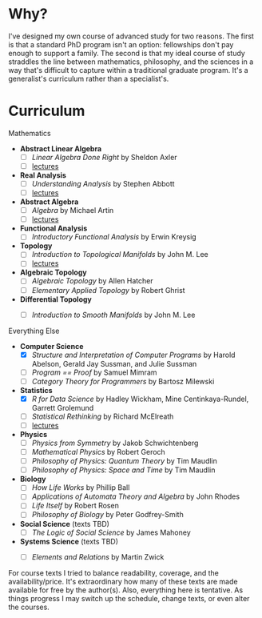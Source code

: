 
# Why?
I've designed my own course of advanced study for two reasons. The first is that a standard PhD program isn't an option: fellowships don't pay enough to support a family. The second is that my ideal course of study straddles the line between mathematics, philosophy, and the sciences in a way that's difficult to capture within a traditional graduate program. It's a generalist's curriculum rather than a specialist's.


# Curriculum

Mathematics
- **Abstract Linear Algebra**
	- [ ] *Linear Algebra Done Right* by Sheldon Axler
	- [ ] [lectures](https://www.youtube.com/playlist?list=PLGAnmvB9m7zOBVCZBUUmSinFV0wEir2Vw)
- **Real Analysis**
	- [ ] *Understanding Analysis* by Stephen Abbott
	- [ ] [lectures](https://www.youtube.com/playlist?list=PLLFpXNanTP9WGfbjxR5kCMXQgol4bGehz)
- **Abstract Algebra**
	- [ ] *Algebra* by Michael Artin
	- [ ] [lectures](https://www.youtube.com/playlist?list=PLelIK3uylPMGzHBuR3hLMHrYfMqWWsmx5)
- **Functional Analysis**
	- [ ] *Introductory Functional Analysis* by Erwin Kreysig
- **Topology**
	- [ ] *Introduction to Topological Manifolds* by John M. Lee
	- [ ] [lectures](https://www.youtube.com/playlist?list=PLd8NbPjkXPliJunBhtDNMuFsnZPeHpm-0)
- **Algebraic Topology**
	- [ ] *Algebraic Topology* by Allen Hatcher
	- [ ] *Elementary Applied Topology* by Robert Ghrist
- **Differential Topology**
	- [ ] *Introduction to Smooth Manifolds* by John M. Lee


Everything Else
- **Computer Science**
	- [x] *Structure and Interpretation of Computer Programs* by Harold Abelson, Gerald Jay Sussman, and Julie Sussman
	- [ ] *Program == Proof* by Samuel Mimram
	- [ ] *Category Theory for Programmers* by Bartosz Milewski
- **Statistics**
	- [x] *R for Data Science* by Hadley Wickham, Mine Centinkaya-Rundel, Garrett Grolemund
	- [ ] *Statistical Rethinking* by Richard McElreath
	- [ ] [lectures](https://www.youtube.com/playlist?list=PLDcUM9US4XdPz-KxHM4XHt7uUVGWWVSus)
- **Physics**
	- [ ] *Physics from Symmetry* by Jakob Schwichtenberg
	- [ ] *Mathematical Physics* by Robert Geroch
	- [ ] *Philosophy of Physics: Quantum Theory* by Tim Maudlin
	- [ ] *Philosophy of Physics: Space and Time* by Tim Maudlin
- **Biology**
	- [ ] *How Life Works* by Phillip Ball
	- [ ] *Applications of Automata Theory and Algebra* by John Rhodes
	- [ ] *Life Itself* by Robert Rosen
	- [ ] *Philosophy of Biology* by Peter Godfrey-Smith
- **Social Science** (texts TBD)
	- [ ] *The Logic of Social Science* by James Mahoney
- **Systems Science** (texts TBD)
	- [ ] *Elements and Relations* by Martin Zwick



For course texts I tried to balance readability, coverage, and the availability/price. It's extraordinary how many of these texts are made available for free by the author(s). Also, everything here is tentative. As things progress I may switch up the schedule, change texts, or even alter the courses.